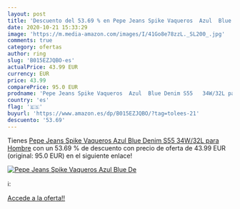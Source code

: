 ```yaml
---
layout: post
title: 'Descuento del 53.69 % en Pepe Jeans Spike Vaqueros  Azul  Blue De'
date: 2020-10-21 15:33:29
image: 'https://m.media-amazon.com/images/I/41Go8e78zzL._SL200_.jpg'
comments: true
category: ofertas
author: ring
slug: 'B015EZJQBO-es'
actualPrice: 43.99 EUR
currency: EUR
price: 43.99
comparePrice: 95.0 EUR
prodname: 'Pepe Jeans Spike Vaqueros  Azul  Blue Denim S55   34W/32L para Hombre'
country: 'es'
flag: '🇪🇸'
buyurl: 'https://www.amazon.es/dp/B015EZJQBO/?tag=tolees-21'
descuento: '53.69'
---
```


Tienes [Pepe Jeans Spike Vaqueros  Azul  Blue Denim S55   34W/32L para Hombre](https://www.amazon.es/dp/B015EZJQBO/?tag=tolees-21) con un 53.69 % de descuento con precio de oferta de 43.99 EUR (original: 95.0 EUR) en el siguiente enlace!

[![Pepe Jeans Spike Vaqueros  Azul  Blue De](https://m.media-amazon.com/images/I/41Go8e78zzL._SL200_.jpg)](https://www.amazon.es/dp/B015EZJQBO/?tag=tolees-21)

ℹ️:


[Accede a la oferta!!](https://www.amazon.es/dp/B015EZJQBO/?tag=tolees-21)
